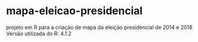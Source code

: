 # mapa-eleicao-presidencial
projeto em R para a criação de mapa da eleição presidencial de 2014 e 2018
Versão utilizada do R: 4.1.2